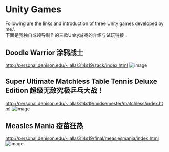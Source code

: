 # Unity Games
Following are the links and introduction of three Unity games developed by me.\\	
下面是我独自或领导制作的三款Unity游戏的介绍与试玩链接：

## Doodle Warrior 涂鸦战士
http://personal.denison.edu/~lalla/314s19/zack/index.html
![image](https://user-images.githubusercontent.com/31441355/225768080-716bbf62-0cf5-4f9d-b518-a3be32517e15.png)

## Super Ultimate Matchless Table Tennis Deluxe Edition 超级无敌究极乒乓大战！
http://personal.denison.edu/~lalla/314s19/midsemester/matchless/index.html
![image](https://user-images.githubusercontent.com/31441355/225768156-8484fee6-db5a-42cb-96a5-3c131b27408b.png)

## Measles Mania 疫苗狂热
http://personal.denison.edu/~lalla/314s19/final/measlesmania/index.html
![image](https://user-images.githubusercontent.com/31441355/225780334-0cd076bb-1265-4b73-bb53-d895c2aec813.png)

